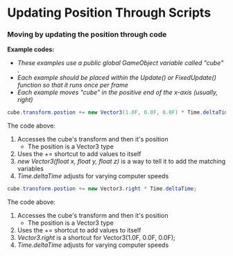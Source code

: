 # Updating Position Through Scripts

### Moving by updating the position through code

**Example codes:**

* _These examples use a public global GameObject variable called "cube" ._
* _Each example should be placed within the Update\(\) or FixedUpdate\(\) function so that it runs once per frame_
* _Each example moves "cube" in the positive end of the x-axis \(usually, right\)_

```csharp
cube.transform.postion += new Vector3(1.0F, 0.0F, 0.0F) * Time.deltaTime;
```

The code above:

1. Accesses the cube's transform and then it's position
   * The position is a Vector3 type
2. Uses the += shortcut to add values to itself
3. _new Vector3\(float x, float y, float z\)_ is a way to tell it to add the matching variables
4. _Time.deltaTime_ adjusts for varying computer speeds

```csharp
cube.transform.postion += new Vector3.right * Time.deltaTime;
```

The code above:

1. Accesses the cube's transform and then it's position
   * The position is a Vector3 type
2. Uses the += shortcut to add values to itself
3. _Vector3.right_ is a shortcut for Vector3\(1.0F, 0.0F, 0.0F\);
4. _Time.deltaTime_ adjusts for varying computer speeds

